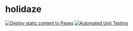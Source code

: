 # holidaze
[![Deploy static content to Pages](https://github.com/May-Tove/holidaze/actions/workflows/deploy.yml/badge.svg)](https://github.com/May-Tove/holidaze/actions/workflows/deploy.yml)
[![Automated Unit Testing](https://github.com/May-Tove/holidaze/actions/workflows/unit-test.yml/badge.svg)](https://github.com/May-Tove/holidaze/actions/workflows/unit-test.yml)

